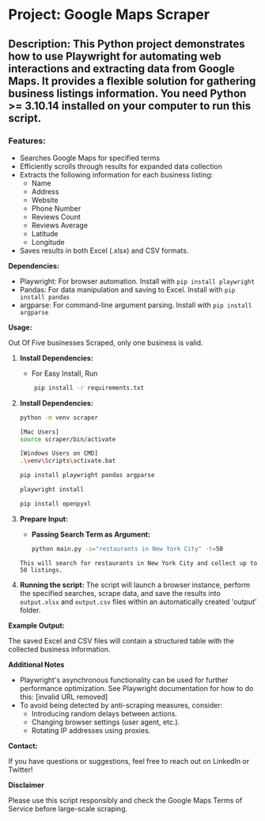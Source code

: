 # Project: Google Maps Scraper

## Description: This Python project demonstrates how to use Playwright for automating web interactions and extracting data from Google Maps. It provides a flexible solution  for gathering business listings information. You need Python >= 3.10.14 installed on your computer to run this script.

### Features:

*   Searches Google Maps for specified terms
*   Efficiently scrolls through results for expanded data collection
*   Extracts the following information for each business listing:
    *   Name
    *   Address
    *   Website
    *   Phone Number
    *   Reviews Count
    *   Reviews Average
    *   Latitude
    *   Longitude
*   Saves results in both Excel (.xlsx) and CSV formats.

**Dependencies:**

*   Playwright: For browser automation. Install with `pip install playwright`
*   Pandas:  For data manipulation and saving to Excel. Install with `pip install pandas`
*   argparse: For command-line argument parsing. Install with `pip install argparse`

**Usage:**

Out Of Five businesses Scraped, only one business is valid.

1. **Install Dependencies:**
    - For Easy Install, Run 
    ```bash
        pip install -r requirements.txt
    ```
2. **Install Dependencies:**
   ```bash
   python -m venv scraper

   [Mac Users]
   source scraper/bin/activate

   [Windows Users on CMD]
   .\venv\Scripts\activate.bat

   pip install playwright pandas argparse

   playwright install

   pip install openpyxl
   ```

3. **Prepare Input:**
    *   **Passing Search Term as Argument:**
        ```bash
        python main.py -s="restaurants in New York City" -t=50
        ```
    `This will search for restaurants in New York City and collect up to 50 listings.`


3.  **Running the script:**
    The script will launch a browser instance, perform the specified searches, scrape data, and save the results into `output.xlsx` and `output.csv` files within an automatically created 'output' folder.

**Example Output:**

The saved Excel and CSV files will contain a structured table with the collected business information.

**Additional Notes**

*   Playwright's asynchronous functionality can be used for further performance optimization.  See Playwright documentation for how to do this: [invalid URL removed]
*   To avoid being detected by anti-scraping measures, consider:
    *   Introducing random delays between actions.
    *   Changing browser settings (user agent, etc.).
    *   Rotating IP addresses using proxies.

**Contact:**

If you have questions or suggestions, feel free to reach out on LinkedIn or Twitter! 

**Disclaimer**

Please use this script responsibly and check the Google Maps Terms of Service before large-scale scraping. 

